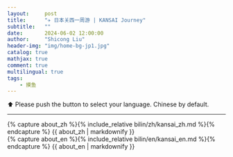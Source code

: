 ```yaml
---
layout:     post
title:      "✈️ 日本关西一周游 | KANSAI Journey"
subtitle:   ""
date:       2024-06-02 12:00:00
author:     "Shicong Liu"
header-img: "img/home-bg-jp1.jpg"
catalog: true
mathjax: true
comment: true
multilingual: true
tags:
    - 摸鱼
---
```


⬆️ Please push the button to select your language. Chinese by default.

---

<!-- Chinese Version -->

<div class="zh post-container">
    {% capture about_zh %}{% include_relative bilin/zh/kansai_zh.md %}{% endcapture %}
    {{ about_zh | markdownify }}
</div>

<!-- English Version -->

<div class="en post-container">
    {% capture about_en %}{% include_relative bilin/en/kansai_en.md %}{% endcapture %}
    {{ about_en | markdownify }}
</div>
